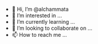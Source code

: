 - 👋 Hi, I’m @alchammata
- 👀 I’m interested in ...
- 🌱 I’m currently learning ...
- 💞️ I’m looking to collaborate on ...
- 📫 How to reach me ...

<!---
alchammata/alchammata is a ✨ special ✨ repository because its `README.md` (this file) appears on your GitHub profile.
You can click the Preview link to take a look at your changes.
--->
